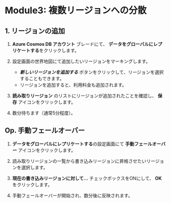 # Module3: 複数リージョンへの分散

## 1. リージョンの追加

1. **Azure Cosmos DB アカウント** ブレードにて、 **データをグローバルにレプリケートする**をクリックします。

1. 設定画面の世界地図にて追加したいリージョンをマーキングします。

    * ***新しいリージョンを追加する*** ボタンをクリックして、リージョンを選択することもできます。
    * リージョンを追加すると、利用料金も追加されます。

1. **読み取りリージョン** のリストにリージョンが追加されたことを確認し、 **保存** アイコンをクリックします。

1. 数分待ちます（通常5分程度）。

## Op. 手動フェールオーバー

1. **データをグローバルにレプリケートする**の設定画面にて **手動フェールオーバー** アイコンをクリックします。

1. 読み取りリージョンの一覧から書き込みリージョンに昇格させたいリージョンを選択します。

1. **現在の書き込みリージョンに対して...** チェックボックスをONにして、 **OK**をクリックします。

1. 手動フェールオーバーが開始され、数分後に反映されます。
